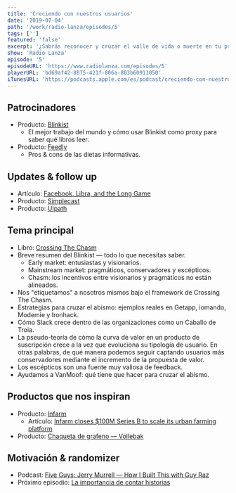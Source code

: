 ```yaml
---
title: 'Creciendo con nuestros usuarios'
date: '2019-07-04'
path: '/work/radio-lanza/episodes/5'
tags: ['']
featured: 'false'
excerpt: '¿Sabrás reconocer y cruzar el valle de vida o muerte en tu proyecto? Hablamos del famoso "chasm" al otro lado del cual se encuentra un mercado más grande para tu negocio. Si no logras identificarlo y saltarlo, todo tu esfuerzo hasta la fecha habrá sido en balde. ¡Acompáñanos en este capítulo donde compartimos mil ideas para cruzarlo!'
show: 'Radio Lanza'
episode: '5'
episodeURL: 'https://www.radiolanza.com/episodes/5'
playerURL: 'bd69af42-8875-421f-806a-803b60911050'
iTunesURL: 'https://podcasts.apple.com/es/podcast/creciendo-con-nuestros-usuarios/id1468000755?i=1000443579136'
---
```


## Patrocinadores

- Producto: [Blinkist](https://www.blinkist.com)
  - El mejor trabajo del mundo y cómo usar Blinkist como proxy para saber qué libros leer.
- Producto: [Feedly](https://www.feedly.com)
  - Pros & cons de las dietas informativas.

## Updates & follow up

- Artículo: [Facebook, Libra, and the Long Game](https://stratechery.com/2019/facebook-libra-and-the-long-game/)
- Producto: [Simplecast](https://www.simplecast.com)
- Producto: [UIpath](https://www.uipath.com)

## Tema principal

- Libro: [Crossing The Chasm](https://www.amazon.com/dp/0062292986/)
- Breve resumen del Blinkist — todo lo que necesitas saber.
  - Early market: entusiastas y visionarios.
  - Mainstream market: pragmáticos, conservadores y escépticos.
  - Chasm: los incentivos entre visionarios y pragmáticos no están alineados.
- Nos "etiquetamos" a nosotros mismos bajo el framework de Crossing The Chasm.
- Estrategias para cruzar el abismo: ejemplos reales en Getapp, iomando, Modemie y Ironhack.
- Cómo Slack crece dentro de las organizaciones como un Caballo de Troia.
- La pseudo-teoría de cómo la curva de valor en un producto de suscripción crece a la vez que evoluciona su tipología de usuario. En otras palabras, de qué manera podemos seguir captando usuarios más conservadores mediante el incremento de la propuesta de valor.
- Los escépticos son una fuente muy valiosa de feedback.
- Ayudamos a VanMoof: qué tiene que hacer para cruzar el abismo.

## Productos que nos inspiran

- Producto: [Infarm](https://infarm.com)
  - Artículo: [Infarm closes \$100M Series B to scale its urban farming platform](https://techcrunch.com/2019/06/11/infarm-series-b/)
- Producto: [Chaqueta de grafeno — Vollebak](https://www.yankodesign.com/2019/06/21/graphene-coated-clothing-exists-and-were-finally-in-the-future/)

## Motivación & randomizer

- Podcast: [Five Guys: Jerry Murrell — How I Built This with Guy Raz](https://www.npr.org/2019/01/11/684560464/five-guys-jerry-murrell)
- Próximo episodio: [La importancia de contar historias](https://radiolanza.com/episodes/6)
